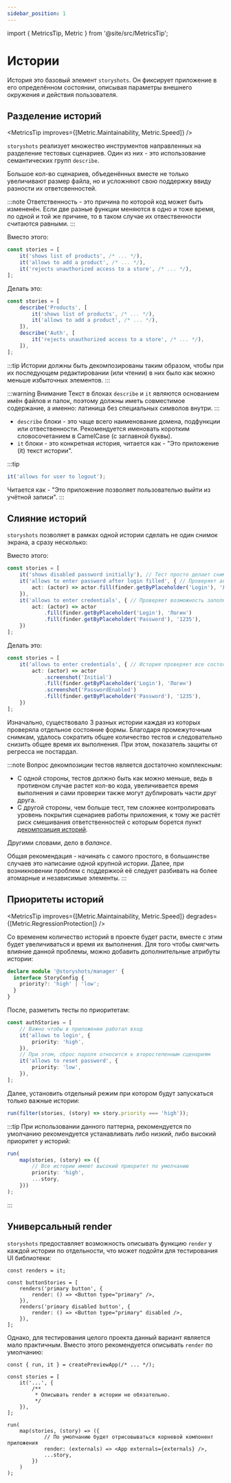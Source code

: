 ```yaml
---
sidebar_position: 1
---
```


import { MetricsTip, Metric } from '@site/src/MetricsTip';

# Истории

История это базовый элемент `storyshots`. Он фиксирует приложение в его определённом состоянии, описывая параметры
внешнего окружения и действия пользователя.

## Разделение историй

<MetricsTip improves={[Metric.Maintainability, Metric.Speed]} />

`storyshots` реализует множество инструментов направленных на разделение тестовых сценариев. Один из них - это
использование семантических групп `describe`.

Большое кол-во сценариев, объеденённых вместе не только увеличивают размер файла, но и усложняют свою поддержку ввиду
разности их ответсвенностей.

:::note
Ответственность - это причина по которой код может быть измененён. Если две разные функции меняются в одно и тоже время,
по одной и той же причине, то в таком случае их отвественности считаются равными.
:::

<p style={{ color: 'red' }}>Вместо этого:</p>

```ts
const stories = [
    it('shows list of products', /* ... */),
    it('allows to add a product', /* ... */),
    it('rejects unauthorized access to a store', /* ... */),
];
```

<p style={{ color: 'green' }}>Делать это:</p>

```ts
const stories = [
    describe('Products', [
        it('shows list of products', /* ... */),
        it('allows to add a product', /* ... */),
    ]),
    describe('Auth', [
        it('rejects unauthorized access to a store', /* ... */),
    ]),
];
```

:::tip
Истории должны быть декомпозированы таким образом, чтобы при их последующем редактировании (или чтении) в них было как
можно меньше избыточных элементов.
:::

[//]: # (TODO: Move from here START)

:::warning Внимание
Текст в блоках `describe` и `it` являются основанием имён файлов и папок, поэтому должны иметь совместимое содержание, а
именно: латиница без специальных символов внутри.
:::

* `describe` блоки - это чаще всего наименование домена, подфункции или отвественности. Рекомендуется именовать коротким
  словосочетанием в CamelCase (с заглавной буквы).
* `it` блоки - это конкретная история, читается как - "Это приложение (it) текст истории".

:::tip

```ts
it('allows for user to logout');
```

Читается как - "Это приложение позволяет пользователью выйти из учётной записи".
:::

[//]: # (TODO: Move from here END)

## Слияние историй

<MetricsTip improves={[Metric.Speed]} degrades={[Metric.Maintainability]} />

`storyshots` позволяет в рамках одной истории сделать не один снимок экрана, а сразу несколько:

<p style={{ color: 'red' }}>Вместо этого:</p>

```ts
const stories = [
    it('shows disabled password initially'), // Тест просто делает снимок изначального состояния страницы
    it('allows to enter password after login filled', { // Проверяет активность пароля после ввода
        act: (actor) => actor.fill(finder.getByPlaceholder('Login'), 'Логин'),
    }),
    it('allows to enter credentials', { // Проверяет возможность заполнения формы
        act: (actor) => actor
            .fill(finder.getByPlaceholder('Login'), 'Логин')
            .fill(finder.getByPlaceholder('Password'), '1235'),
    })
];
```

<p style={{ color: 'green' }}>Делать это:</p>

```ts
const stories = [
    it('allows to enter credentials', { // История проверяет все состояния сразу
        act: (actor) => actor
            .screenshot('Initial')
            .fill(finder.getByPlaceholder('Login'), 'Логин')
            .screenshot('PasswordEnabled')
            .fill(finder.getByPlaceholder('Password'), '1235'),
    })
];
```

Изначально, существовало 3 разных истории каждая из которых проверяла отдельное состояние формы. Благодаря
промежуточным снимкам, удалось сократить общее количество тестов и следовательно снизить общее время их выполнения. При
этом, показатель защиты от регресса не постардал.

:::note
Вопрос декомпозиции тестов является достаточно комплексным:

* С одной стороны, тестов должно быть как можно меньше, ведь в противном случае растет кол-во кода, увеличивается время
  выполнения и сами проверки также могут дублировать части друг друга.
* С другой стороны, чем больше тест, тем сложнее контролировать уровень покрытия сценариев работы приложения, к тому же
  растёт риск смешивания ответственностей с которым борется пункт [декомпозиция историй](/patterns/stories#разделение-историй).

Другими словами, дело в *балансе*.

Общая рекомендация - начинать с самого простого, в большинстве случаев это написание одной крупной истории. Далее, при
возникновении проблем с поддержкой её следует разбивать на более атомарные и независимые элементы.
:::

## Приоритеты историй

<MetricsTip improves={[Metric.Maintainability, Metric.Speed]} degrades={[Metric.RegressionProtection]} />

Со временем количество историй в проекте будет расти, вместе с этим будет увеличиваться и время их выполнения. Для того
чтобы смягчить влияние данной проблемы, можно добавить дополнительные атрибуты истории:


```ts title="extend-module.ts"
declare module '@storyshots/manager' {
  interface StoryConfig {
    priority?: 'high' | 'low';
  }
}
```

После, разметить тесты по приоритетам:

```ts
const authStories = [
    // Важно чтобы в приложении работал вход 
    it('allows to login', {
        priority: 'high',
    }),
    // При этом, сброс пароля относится к второстепенным сценариям 
    it('allows to reset password', {
        priority: 'low',
    }),
];
```

Далее, установить отдельный режим при котором будут запускаться только важные истории:

```ts
run(filter(stories, (story) => story.priority === 'high'));
```

:::tip
При использовании данного паттерна, рекомендуется по умолчанию рекомендуется устанавливать либо низкий, либо высокий
приоритет у историй:

```ts
run(
    map(stories, (story) => ({
        // Все истории имеют высокий приоритет по умолчанию
        priority: 'high',
        ...story,
    }))
);
```
:::

## Универсальный render

<MetricsTip improves={[Metric.Maintainability]} />

`storyshots` предоставляет возможность описывать функцию `render` у каждой истории по отдельности, что может подойти для
тестирования UI библиотеки:

```tsx
const renders = it;

const buttonStories = [
    renders('primary button', {
        render: () => <Button type="primary" />,
    }),
    renders('primary disabled button', {
        render: () => <Button type="primary" disabled />,
    }),
];
```

Однако, для тестирования целого проекта данный вариант является мало практичным. Вместо этого рекомендуется описывать
`render` по умолчанию:

```tsx title="preview.tsx"
const { run, it } = createPreviewApp(/* ... */);

const stories = [
    it('...', {
        /**
         * Описывать render в истории не обязательно.
         */
    }),
];

run(
    map(stories, (story) => ({
            // По умолчанию будет отрисовываться корневой компонент приложения 
            render: (externals) => <App externals={externals} />,
            ...story,
        })
    )
);
```
